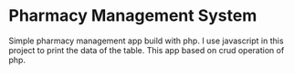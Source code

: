 # Pharmacy Management System

Simple pharmacy management app build with php. I use javascript in this project to print the data of the table. This app based on crud operation of php. 

